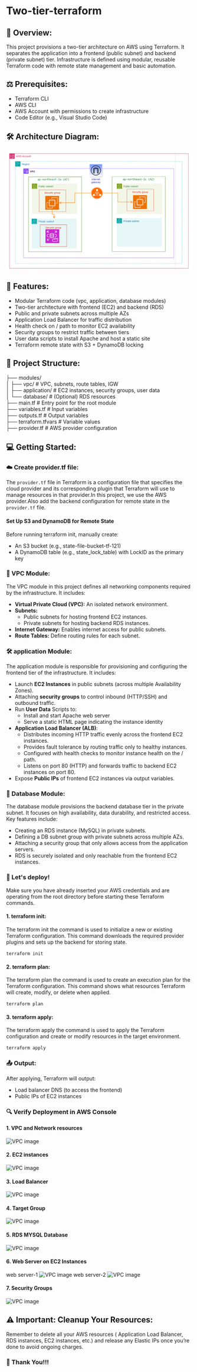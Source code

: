 # Two-tier-terraform

## 🚀 Overview:
This project provisions a two-tier architecture on AWS using Terraform. It separates the application into a frontend (public subnet) and backend (private subnet) tier. Infrastructure is defined using modular, reusable Terraform code with remote state management and basic automation.

## ⚖️ Prerequisites:
- Terraform CLI
- AWS CLI
- AWS Account with permissions to create infrastructure
- Code Editor (e.g., Visual Studio Code)


## 🛠️ Architecture Diagram:
![architecture](https://github.com/Vaishnavi-M-Patil/Two-tier-terraform/blob/main/assets/architecture.png)

## 🔧 Features:
- Modular Terraform code (vpc, application, database modules)
- Two-tier architecture with frontend (EC2) and backend (RDS)
- Public and private subnets across multiple AZs
- Application Load Balancer for traffic distribution
- Health check on / path to monitor EC2 availability
- Security groups to restrict traffic between tiers
- User data scripts to install Apache and host a static site
- Terraform remote state with S3 + DynamoDB locking


## 📁 Project Structure:
├── modules/  
    │ ├── vpc/             # VPC, subnets, route tables, IGW  
    │ ├── application/     # EC2 instances, security groups, user data  
    │ └── database/        # (Optional) RDS resources  
├── main.tf                # Entry point for the root module  
├── variables.tf           # Input variables  
├── outputs.tf             # Output variables  
├── terraform.tfvars       # Variable values  
├── provider.tf            # AWS provider configuration  


## 💻 Getting Started:
### ☁️ Create provider.tf file:
The `provider.tf` file in Terraform is a configuration file that specifies the cloud provider and its corresponding plugin that Terraform will use to manage resources in that provider.In this project, we use the AWS provider.Also add the backend configuration for remote state in the `provider.tf` file.
#### Set Up S3 and DynamoDB for Remote State
Before running terraform init, manually create:
- An S3 bucket (e.g., state-file-bucket-tf-121)
- A DynamoDB table (e.g., state_lock_table) with LockID as the primary key


### 🧱 VPC Module:
The VPC module in this project defines all networking components required by the infrastructure. It includes:
- **Virtual Private Cloud (VPC):** An isolated network environment.
- **Subnets:**
  - Public subnets for hosting frontend EC2 instances.
  - Private subnets for hosting backend RDS instances.
- **Internet Gateway:** Enables internet access for public subnets.
- **Route Tables:** Define routing rules for each subnet.

### 🛠️ application Module:
The application module is responsible for provisioning and configuring the frontend tier of the infrastructure. It includes:
- Launch **EC2 Instances** in public subnets (across multiple Availability Zones).
- Attaching **security groups** to control inbound (HTTP/SSH) and outbound traffic.
- Run **User Data** Scripts to:
  - Install and start Apache web server
  - Serve a static HTML page indicating the instance identity
- **Application Load Balancer (ALB)**:
  - Distributes incoming HTTP traffic evenly across the frontend EC2 instances.
  - Provides fault tolerance by routing traffic only to healthy instances.
  - Configured with health checks to monitor instance health on the / path.
  - Listens on port 80 (HTTP) and forwards traffic to backend EC2 instances on port 80.
- Expose **Public IPs** of frontend EC2 instances via output variables.

### 📝 Database Module:
The database module provisions the backend database tier in the private subnet. It focuses on high availability, data durability, and restricted access. Key features include:
- Creating an RDS instance (MySQL) in private subnets.
- Defining a DB subnet group with private subnets across multiple AZs.
- Attaching a security group that only allows access from the application servers.
- RDS is securely isolated and only reachable from the frontend EC2 instances.


### 🚀 Let's deploy!
Make sure you have already inserted your AWS credentials and are operating from the root directory before starting these Terraform commands.
#### 1. terraform init:
The terraform init the command is used to initialize a new or existing Terraform configuration. This command downloads the required provider plugins and sets up the backend for storing state.
```
terraform init
```
#### 2. terraform plan:
The terraform plan the command is used to create an execution plan for the Terraform configuration. This command shows what resources Terraform will create, modify, or delete when applied.
```
terraform plan
```
#### 3. terraform apply:
The terraform apply the command is used to apply the Terraform configuration and create or modify resources in the target environment.
```
terraform apply
```

### 📤 Output:
After applying, Terraform will output:
- Load balancer DNS (to access the frontend)
- Public IPs of EC2 instances


### 🔍 Verify Deployment in AWS Console
#### 1. VPC and Network resources
![VPC image]()

#### 2. EC2 instances
![VPC image]()

#### 3. Load Balancer
![VPC image]()

#### 4. Target Group
![VPC image]()

#### 5. RDS MYSQL Database
![VPC image]()

#### 6. Web Server on EC2 Instances
web server-1
![VPC image]()
web server-2
![VPC image]()

#### 7. Security Groups
![VPC image]()

## ⚠️ Important: Cleanup Your Resources:
Remember to delete all your AWS resources ( Application Load Balancer, RDS instances, EC2 instances, etc.) and release any Elastic IPs once you’re done to avoid ongoing charges.

### 🙏 Thank You!!!
